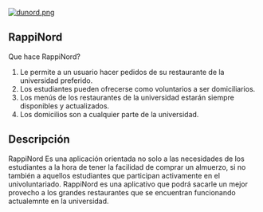 [![dunord.png](https://i.postimg.cc/13v5FPLD/dunord.png)](https://postimg.cc/3kDT5Mrw) 

## RappiNord

Que hace RappiNord?
1. Le permite a un usuario hacer pedidos de su restaurante de la universidad preferido.
2. Los estudiantes pueden ofrecerse como voluntarios a ser domiciliarios.
3. Los menús de los restaurantes de la universidad estarán siempre disponibles y actualizados.
4. Los domicilios son a cualquier parte de la universidad.

## Descripción
RappiNord Es una aplicación orientada no solo a las necesidades de los estudiantes a la hora de tener la facilidad de comprar un almuerzo, si no también a aquellos estudiantes que participan activamente en el univoluntariado. RappiNord es una aplicativo que podrá sacarle un mejor provecho a los grandes restaurantes que se encuentran funcionando actualemnte en la universidad.

